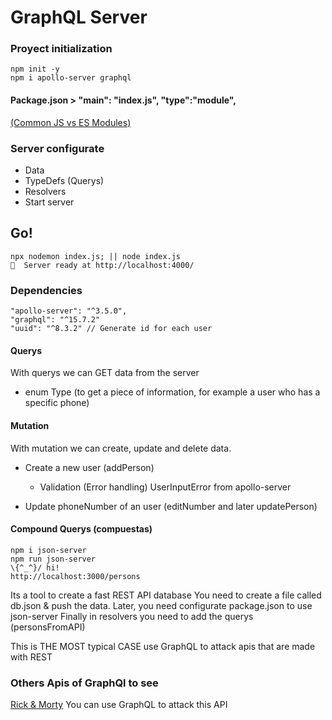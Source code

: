 # GraphQL Server

### Proyect initialization
```
npm init -y
npm i apollo-server graphql
```

#### Package.json >   "main": "index.js", "type":"module",
[(Common JS vs ES Modules)](https://lenguajejs.com/automatizadores/introduccion/commonjs-vs-es-modules/)

### Server configurate
- Data
- TypeDefs (Querys)
- Resolvers
- Start server

## Go!
```
npx nodemon index.js; || node index.js
🚀  Server ready at http://localhost:4000/
```

### Dependencies
```
"apollo-server": "^3.5.0",
"graphql": "^15.7.2"
"uuid": "^8.3.2" // Generate id for each user
```

#### Querys
With querys we can GET data from the server
- enum Type (to get a piece of information, for example a user who has a specific phone)

#### Mutation
With mutation we can create, update and delete data.
  - Create a new user (addPerson)
    - Validation (Error handling) UserInputError from apollo-server

  - Update phoneNumber of an user (editNumber and later updatePerson)

#### Compound Querys (compuestas)
```
npm i json-server
npm run json-server
\{^_^}/ hi!
http://localhost:3000/persons
```
Its a tool to create a fast REST API database
You need to create a file called db.json  & push the data.
Later, you need configurate package.json to use json-server
Finally in resolvers you need to add the querys (personsFromAPI)

This is THE MOST typical CASE
use GraphQL to attack apis that are made with REST

### Others Apis of GraphQl to see
[Rick & Morty](https://rickandmortyapi.com/graphql)
You can use GraphQL to attack this API